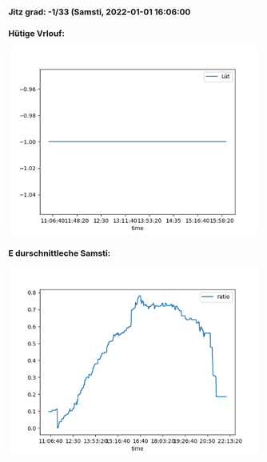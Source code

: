 ### Jitz grad: -1/33 (Samsti, 2022-01-01 16:06:00

### Hütige Vrlouf:
![Graph](Today.png)

### E durschnittleche Samsti:
![Graph](Samsti.png)
